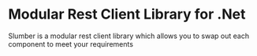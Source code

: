 # Modular Rest Client Library for .Net

Slumber is a modular rest client library which allows you to swap out each component to meet your requirements